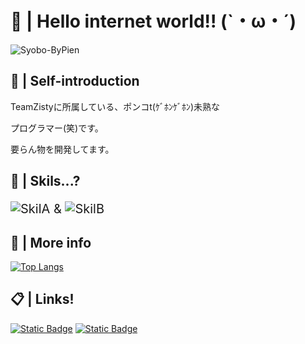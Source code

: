 # 👋 | Hello internet world!! (`・ω・´)

![Syobo-ByPien](https://github.com/user-attachments/assets/5182158a-7d3f-460e-b5fd-b0f3db2f0b90)

## 🤔 | Self-introduction
TeamZistyに所属している、ポンコt(ｹﾞﾎﾝｹﾞﾎﾝ)未熟な

プログラマー(笑)です。

要らん物を開発してます。

## 🔨 | Skils...?

<p style="font-size : 20px"><img alt="SkilA" src="https://skillicons.dev/icons?theme=dark&perline=7&i=html,css,cs,visualstudio,vscode,powershell" /> & <img alt="SkilB" src="https://skillicons.dev/icons?theme=dark&perline=7&i=windows,raspberrypi" /></p>

## 💠 | More info

[![Top Langs](https://github-readme-stats.vercel.app/api/top-langs/?username=syobosyobonn&theme=vue-dark&show_icons=true&layout=compact)](https://github.com/mo-ri-regen/github-readme-stats)

## 📋 | Links!

<a href="https://syobosyobonn.github.io"><img alt="Static Badge" src="https://img.shields.io/badge/My_Page-Click_here!-green"></a>
<a href="https://x.com/@Syobosyobonn"><img alt="Static Badge" src="https://img.shields.io/badge/My_Twitter-Click_here!-blue"></a>
